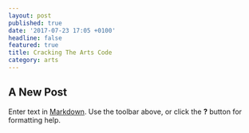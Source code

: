 ```yaml
---
layout: post
published: true
date: '2017-07-23 17:05 +0100'
headline: false
featured: true
title: Cracking The Arts Code
category: arts
---
```

## A New Post

Enter text in [Markdown](http://daringfireball.net/projects/markdown/). Use the toolbar above, or click the **?** button for formatting help.
